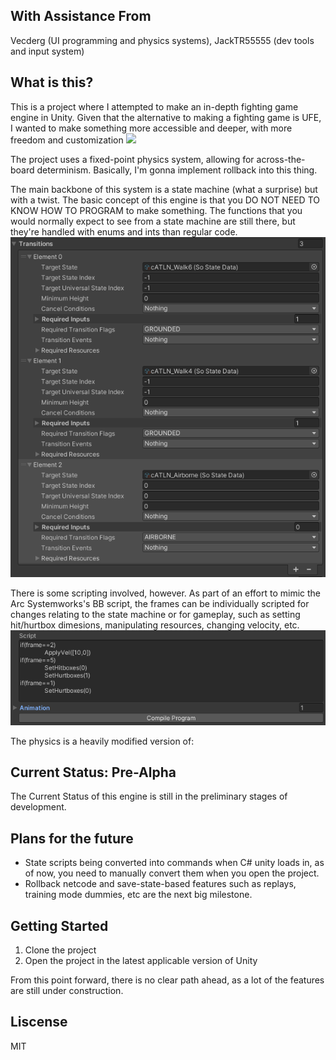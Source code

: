 ## With Assistance From

Vecderg (UI programming and physics systems), JackTR55555 (dev tools and input system)

## What is this?

This is a project where I attempted to make an in-depth fighting game engine in Unity. Given that the alternative to making a fighting game is UFE, I wanted to make something more accessible and deeper, with more freedom and customization
![](doc/gifs/example.gif)

The project uses a fixed-point physics system, allowing for across-the-board determinism. Basically, I'm gonna implement rollback into this thing.

The main backbone of this system is a state machine (what a surprise) but with a twist. The basic concept of this engine is that you DO NOT NEED TO KNOW HOW TO PROGRAM to make something. The functions that you would normally expect to see from a state machine are still there, but they're handled with enums and ints than regular code.
![](doc/images/transitions.png)

There is some scripting involved, however. As part of an effort to mimic the Arc Systemworks's BB script, the frames can be individually scripted for changes relating to the state machine or for gameplay, such as setting hit/hurtbox dimesions, manipulating resources, changing velocity, etc.\
![](doc/images/scripting(2).png)

The physics is a heavily modified version of:



## Current Status: Pre-Alpha

The Current Status of this engine is still in the preliminary stages of development.

## Plans for the future
- State scripts being converted into commands when C# unity loads in, as of now, you need to manually convert them when you open the project.
- Rollback netcode and save-state-based features such as replays, training mode dummies, etc are the next big milestone.

## Getting Started

1) Clone the project
2) Open the project in the latest applicable version of Unity

From this point forward, there is no clear path ahead, as a lot of the features are still under construction.



## Liscense

MIT

